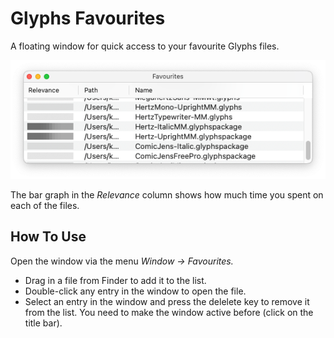 # Glyphs Favourites

A floating window for quick access to your favourite Glyphs files.

![](images/favourites.png)

The bar graph in the _Relevance_ column shows how much time you spent on each of the files.

## How To Use

Open the window via the menu _Window → Favourites._

- Drag in a file from Finder to add it to the list.
- Double-click any entry in the window to open the file.
- Select an entry in the window and press the delelete key to remove it from the list. You need to make the window active before (click on the title bar).
